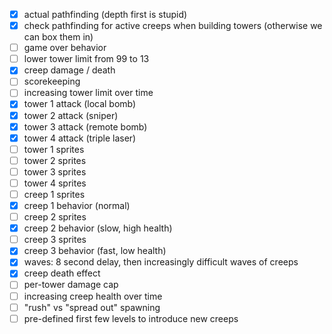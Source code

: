  * [x] actual pathfinding (depth first is stupid)
 * [x] check pathfinding for active creeps when building towers (otherwise we can box them in)
 * [ ] game over behavior
 * [ ] lower tower limit from 99 to 13
 * [x] creep damage / death
 * [ ] scorekeeping
 * [ ] increasing tower limit over time
 * [x] tower 1 attack (local bomb)
 * [x] tower 2 attack (sniper)
 * [x] tower 3 attack (remote bomb)
 * [x] tower 4 attack (triple laser)
 * [ ] tower 1 sprites
 * [ ] tower 2 sprites
 * [ ] tower 3 sprites
 * [ ] tower 4 sprites
 * [ ] creep 1 sprites
 * [x] creep 1 behavior (normal)
 * [ ] creep 2 sprites
 * [x] creep 2 behavior (slow, high health)
 * [ ] creep 3 sprites
 * [x] creep 3 behavior (fast, low health)
 * [x] waves: 8 second delay, then increasingly difficult waves of creeps
 * [x] creep death effect
 * [ ] per-tower damage cap
 * [ ] increasing creep health over time
 * [ ] "rush" vs "spread out" spawning
 * [ ] pre-defined first few levels to introduce new creeps
